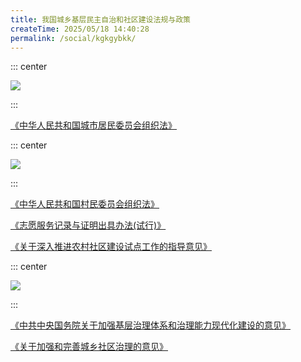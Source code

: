 ```yaml
---
title: 我国城乡基层民主自治和社区建设法规与政策
createTime: 2025/05/18 14:40:28
permalink: /social/kgkgybkk/
---
```

::: center

![](/number/4-1.png)

:::

[《中华人民共和国城市居民委员会组织法》](https://law.iglooblog.top/constitution/2.html)

::: center

![](/number/4-2.png)

:::

[《中华人民共和国村民委员会组织法》](https://law.iglooblog.top/constitution/3.html)

[《志愿服务记录与证明出具办法(试行)》](https://law.iglooblog.top/department/2.2.4.html)

[《关于深入推进农村社区建设试点工作的指导意见》](https://law.iglooblog.top/policy/4.1.html)

::: center

![](/number/4-4.png)

:::

[《中共中央国务院关于加强基层治理体系和治理能力现代化建设的意见》](https://law.iglooblog.top/policy/4.2.html)

[《关于加强和完善城乡社区治理的意见》](https://law.iglooblog.top/policy/4.3.html)

